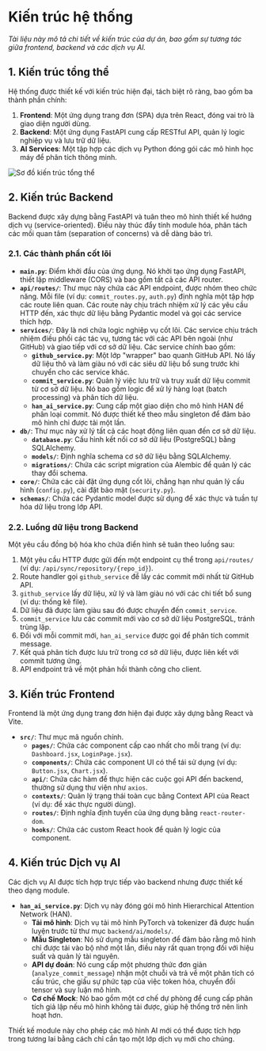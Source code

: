 # Kiến trúc hệ thống

_Tài liệu này mô tả chi tiết về kiến trúc của dự án, bao gồm sự tương tác giữa frontend, backend và các dịch vụ AI._

## 1. Kiến trúc tổng thể

Hệ thống được thiết kế với kiến trúc hiện đại, tách biệt rõ ràng, bao gồm ba thành phần chính:

1.  **Frontend**: Một ứng dụng trang đơn (SPA) dựa trên React, đóng vai trò là giao diện người dùng.
2.  **Backend**: Một ứng dụng FastAPI cung cấp RESTful API, quản lý logic nghiệp vụ và lưu trữ dữ liệu.
3.  **AI Services**: Một tập hợp các dịch vụ Python đóng gói các mô hình học máy để phân tích thông minh.

![Sơ đồ kiến trúc tổng thể](https://i.imgur.com/9yZ4q4A.png)

## 2. Kiến trúc Backend

Backend được xây dựng bằng FastAPI và tuân theo mô hình thiết kế hướng dịch vụ (service-oriented). Điều này thúc đẩy tính module hóa, phân tách các mối quan tâm (separation of concerns) và dễ dàng bảo trì.

### 2.1. Các thành phần cốt lõi

- **`main.py`**: Điểm khởi đầu của ứng dụng. Nó khởi tạo ứng dụng FastAPI, thiết lập middleware (CORS) và bao gồm tất cả các API router.
- **`api/routes/`**: Thư mục này chứa các API endpoint, được nhóm theo chức năng. Mỗi file (ví dụ: `commit_routes.py`, `auth.py`) định nghĩa một tập hợp các route liên quan. Các route này chịu trách nhiệm xử lý các yêu cầu HTTP đến, xác thực dữ liệu bằng Pydantic model và gọi các service thích hợp.
- **`services/`**: Đây là nơi chứa logic nghiệp vụ cốt lõi. Các service chịu trách nhiệm điều phối các tác vụ, tương tác với các API bên ngoài (như GitHub) và giao tiếp với cơ sở dữ liệu. Các service chính bao gồm:
    - **`github_service.py`**: Một lớp "wrapper" bao quanh GitHub API. Nó lấy dữ liệu thô và làm giàu nó với các siêu dữ liệu bổ sung trước khi chuyển cho các service khác.
    - **`commit_service.py`**: Quản lý việc lưu trữ và truy xuất dữ liệu commit từ cơ sở dữ liệu. Nó bao gồm logic để xử lý hàng loạt (batch processing) và phân tích dữ liệu.
    - **`han_ai_service.py`**: Cung cấp một giao diện cho mô hình HAN để phân loại commit. Nó được thiết kế theo mẫu singleton để đảm bảo mô hình chỉ được tải một lần.
- **`db/`**: Thư mục này xử lý tất cả các hoạt động liên quan đến cơ sở dữ liệu.
    - **`database.py`**: Cấu hình kết nối cơ sở dữ liệu (PostgreSQL) bằng SQLAlchemy.
    - **`models/`**: Định nghĩa schema cơ sở dữ liệu bằng SQLAlchemy.
    - **`migrations/`**: Chứa các script migration của Alembic để quản lý các thay đổi schema.
- **`core/`**: Chứa các cài đặt ứng dụng cốt lõi, chẳng hạn như quản lý cấu hình (`config.py`), cài đặt bảo mật (`security.py`).
- **`schemas/`**: Chứa các Pydantic model được sử dụng để xác thực và tuần tự hóa dữ liệu trong lớp API.

### 2.2. Luồng dữ liệu trong Backend

Một yêu cầu đồng bộ hóa kho chứa điển hình sẽ tuân theo luồng sau:

1.  Một yêu cầu HTTP được gửi đến một endpoint cụ thể trong `api/routes/` (ví dụ: `/api/sync/repository/{repo_id}`).
2.  Route handler gọi `github_service` để lấy các commit mới nhất từ GitHub API.
3.  `github_service` lấy dữ liệu, xử lý và làm giàu nó với các chi tiết bổ sung (ví dụ: thống kê file).
4.  Dữ liệu đã được làm giàu sau đó được chuyển đến `commit_service`.
5.  `commit_service` lưu các commit mới vào cơ sở dữ liệu PostgreSQL, tránh trùng lặp.
6.  Đối với mỗi commit mới, `han_ai_service` được gọi để phân tích commit message.
7.  Kết quả phân tích được lưu trữ trong cơ sở dữ liệu, được liên kết với commit tương ứng.
8.  API endpoint trả về một phản hồi thành công cho client.

## 3. Kiến trúc Frontend

Frontend là một ứng dụng trang đơn hiện đại được xây dựng bằng React và Vite.

- **`src/`**: Thư mục mã nguồn chính.
  - **`pages/`**: Chứa các component cấp cao nhất cho mỗi trang (ví dụ: `Dashboard.jsx`, `LoginPage.jsx`).
  - **`components/`**: Chứa các component UI có thể tái sử dụng (ví dụ: `Button.jsx`, `Chart.jsx`).
  - **`api/`**: Chứa các hàm để thực hiện các cuộc gọi API đến backend, thường sử dụng thư viện như `axios`.
  - **`contexts/`**: Quản lý trạng thái toàn cục bằng Context API của React (ví dụ: để xác thực người dùng).
  - **`routes/`**: Định nghĩa định tuyến của ứng dụng bằng `react-router-dom`.
  - **`hooks/`**: Chứa các custom React hook để quản lý logic của component.

## 4. Kiến trúc Dịch vụ AI

Các dịch vụ AI được tích hợp trực tiếp vào backend nhưng được thiết kế theo dạng module.

- **`han_ai_service.py`**: Dịch vụ này đóng gói mô hình Hierarchical Attention Network (HAN).
    - **Tải mô hình**: Dịch vụ tải mô hình PyTorch và tokenizer đã được huấn luyện trước từ thư mục `backend/ai/models/`.
    - **Mẫu Singleton**: Nó sử dụng mẫu singleton để đảm bảo rằng mô hình chỉ được tải vào bộ nhớ một lần, điều này rất quan trọng đối với hiệu suất và quản lý tài nguyên.
    - **API dự đoán**: Nó cung cấp một phương thức đơn giản (`analyze_commit_message`) nhận một chuỗi và trả về một phân tích có cấu trúc, che giấu sự phức tạp của việc token hóa, chuyển đổi tensor và suy luận mô hình.
    - **Cơ chế Mock**: Nó bao gồm một cơ chế dự phòng để cung cấp phân tích giả lập nếu mô hình không tải được, giúp hệ thống trở nên linh hoạt hơn.

Thiết kế module này cho phép các mô hình AI mới có thể được tích hợp trong tương lai bằng cách chỉ cần tạo một lớp dịch vụ mới cho chúng.
